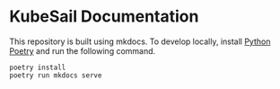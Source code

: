 # KubeSail Documentation

This repository is built using mkdocs. To develop locally, install [Python Poetry](https://python-poetry.org/docs/#installation) and run the following command.

    poetry install
    poetry run mkdocs serve
